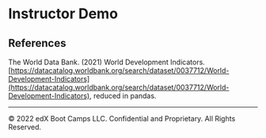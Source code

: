 # Instructor Demo

## References

The World Data Bank. (2021) World Development Indicators. [https://datacatalog.worldbank.org/search/dataset/0037712/World-Development-Indicators](https://datacatalog.worldbank.org/search/dataset/0037712/World-Development-Indicators), reduced in pandas.

- - -

© 2022 edX Boot Camps LLC. Confidential and Proprietary. All Rights Reserved.
